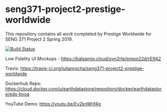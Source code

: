 # seng371-project2-prestige-worldwide
This repository contains all work completed by Prestige Worldwide for SENG 371 Project 2 Spring 2019.

[![Build Status](https://travis-ci.org/julianrocha/seng371-project2-prestige-worldwide.svg?branch=master)](https://travis-ci.org/julianrocha/seng371-project2-prestige-worldwide)

Low Fidelity UI Mockups - https://balsamiq.cloud/syn2rte/pmpo22d/rE9A2

Travis: https://travis-ci.org/julianrocha/seng371-project2-prestige-worldwide

Dockerhub Repo: https://cloud.docker.com/u/earthdatastore/repository/docker/earthdatastore/eds-byoa

YouTube Demo: https://youtu.be/Ey2knWrjf4g
